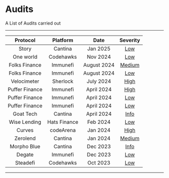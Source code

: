 # Audits
A List of Audits carried out
___
|Protocol    |Platform   | Date | Severity | 
|:--------:  | :------:  | :-------: | :------: | 
Story | Cantina |Jan 2025 | [Low](https://cantina.xyz/code/0561defa-eeb2-4a74-8884-5d7a873afa58/findings/595) | 
One world | Codehawks |Nov 2024 | [Low](https://codehawks.cyfrin.io/c/2024-11-one-world/s/865) | 
Folks Finance | Immunefi |August 2024 | [Medium](https://reports.immunefi.com/folks-finance/boost-_-folks-finance-34029-smart-contract-medium-contract-fails-to-mitigate-potential-critical-stat) | 
Folks Finance | Immunefi |August 2024 | [Low](https://reports.immunefi.com/folks-finance/boost-_-folks-finance-34188-smart-contract-insight-bridgerouterhub-can-add-address-adapter) | 
Velocimeter | Sherlock |July 2024 | [High](https://github.com/sherlock-audit/2024-06-velocimeter-judging/issues/435)| 
Puffer Finance | Immunefi | April 2024| [High](https://reports.immunefi.com/puffer-finance/29033-sc-high-queued-data-will-be-lost-if-tx-is-unsuccessful-.../) | 
Puffer Finance | Immunefi |April 2024 | [Low](https://reports.immunefi.com/puffer-finance/28991-sc-insight-contract-uint-delay-variable-cannot-be-set-to-i.../) | 
Puffer Finance | Immunefi |April 2024 | [Low](https://reports.immunefi.com/puffer-finance/28934-sc-insight-timelockcanceltransaction-does-not-check-asser.../) | 
Goat Tech | Cantina |April 2024 | [Info]([Private](https://cantina.xyz/code/f214cf86-cc80-40c0-a70b-e9bb25d7ac80/findings/432)) | 
Wise Lending | Hats Finance | Feb 2024 | [Low]() | 
Curves | codeArena| Jan 2024| [High](https://github.com/code-423n4/2024-01-curves-findings/issues/1104) | | 
Zerolend | Cantina |Jan 2024 | [Medium](https://cantina.xyz/code/a83eaf73-9cbc-495f-8607-e55d4fdaf407/findings/511) |
Morpho Blue | Cantina  |Dec 2023 | [Info](https://cantina.xyz/code/d86b7f95-e574-4092-8ea2-78dcac2f54f1/findings/243)  |
Degate | Immunefi | Dec 2023 | [Low](https://reports.immunefi.com/degate/26527-sc-insight-possible-emission-of-wrong-data-in-canceltransa.../) | 
Steadefi | Codehawks | Oct 2023| [Low](https://codehawks.cyfrin.io/c/2023-10-SteadeFi/s/265) | 


___
